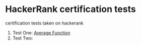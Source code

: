 # HackerRank certification tests
 certification tests taken on hackerank

 1. Test One: [Average Function]()
 2. Test Two: []()
